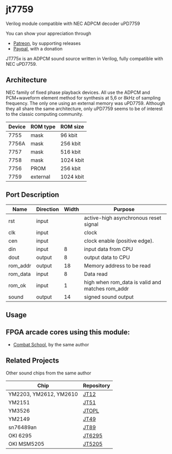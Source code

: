 # jt7759
Verilog module compatible with NEC ADPCM decoder uPD7759

You can show your appreciation through
* [Patreon](https://patreon.com/topapate), by supporting releases
* [Paypal](https://paypal.me/topapate), with a donation

JT775x is an ADPCM sound source written in Verilog, fully compatible with NEC uPD7759.

## Architecture

NEC family of fixed phase playback devices. All use the ADPCM and PCM+waveform element method for synthesis at 5,6 or 8kHz of sampling frequency. The only one using an external memory was uPD7759. Although they all share the same architecture, only uPD7759 seems to be of interest to the classic computing community.

Device | ROM type | ROM size
-------|----------|-----------
 7755  |   mask   |   96 kbit
 7756A |   mask   |  256 kbit
 7757  |   mask   |  516 kbit
 7758  |   mask   | 1024 kbit
 7756  |   PROM   |  256 kbit
 7759  | external | 1024 kbit

## Port Description

Name     | Direction | Width | Purpose
---------|-----------|-------|--------------------------------------
rst      | input     |       | active-high asynchronous reset signal
clk      | input     |       | clock
cen      | input     |       | clock enable (positive edge).
din      | input     | 8     | input data from CPU
dout     | output    | 8     | output data to CPU
rom_addr | output    | 18    | Memory address to be read
rom_data | input     | 8     | Data read
rom_ok   | input     | 1     | high when rom_data is valid and matches rom_addr
sound    | output    | 14    | signed sound output

## Usage


## FPGA arcade cores using this module:

* [Combat School](https://github.com/jotego/jtcontra), by the same author

## Related Projects

Other sound chips from the same author

Chip                   | Repository
-----------------------|------------
YM2203, YM2612, YM2610 | [JT12](https://github.com/jotego/jt12)
YM2151                 | [JT51](https://github.com/jotego/jt51)
YM3526                 | [JTOPL](https://github.com/jotego/jtopl)
YM2149                 | [JT49](https://github.com/jotego/jt49)
sn76489an              | [JT89](https://github.com/jotego/jt89)
OKI 6295               | [JT6295](https://github.com/jotego/jt6295)
OKI MSM5205            | [JT5205](https://github.com/jotego/jt5205)